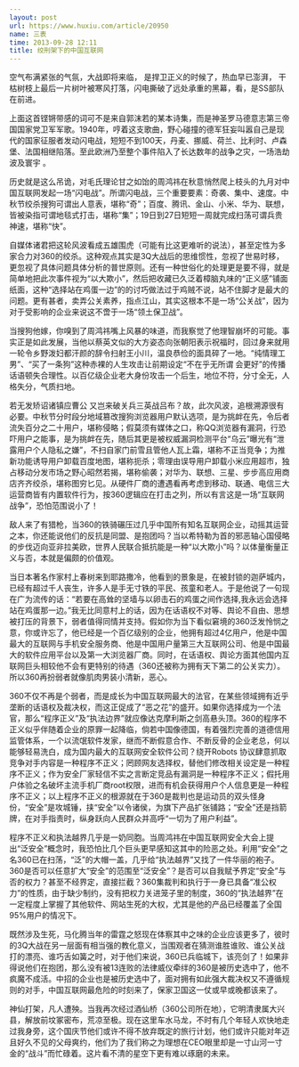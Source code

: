 ```yaml
---
layout: post
url: https://www.huxiu.com/article/20950
name: 三表
time: 2013-09-28 12:11
title: 绞刑架下的中国互联网
---
```

空气布满紧张的气氛，大战即将来临， 是捍卫正义的时候了，热血早已澎湃， 干枯树枝上最后一片树叶被寒风打落，闪电撕破了远处承重的黑幕，看，是SS部队在前进。

上面这首铿锵带感的词可不是来自郭沫若的某本诗集，而是神圣罗马德意志第三帝国国家党卫军军歌。1940年，哼着这支歌曲，野心碰撞的德军狂妄叫嚣自己是现代的国家征服者发动闪电战，短短不到100天，丹麦、挪威、荷兰、比利时、卢森堡、法国相继陷落。至此欧洲乃至整个事件陷入了长达数年的战争之灾，一场浩劫波及寰宇 。

历史就是这么吊诡，对毛氏理论甘之如饴的周鸿祎在秋意悄然爬上枝头的九月对中国互联网发起一场“闪电战”。所谓闪电战，三个重要要素：奇袭、集中、速度。中秋节绞杀搜狗可谓出人意表，堪称“奇”；百度、腾讯、金山、小米、华为、联想，皆被染指可谓地毯式打击，堪称“集”；19日到27日短短一周就完成扫荡可谓兵贵神速，堪称“快”。

自媒体诸君把这轮风波看成五雄围虎（可能有比这更难听的说法），甚至定性为多家合力对360的绞杀。这种观点其实是3Q大战后的思维惯性，忽视了世易时移，更忽视了具体问题具体分析的普世原则。还有一种世俗化的处理更是要不得，就是简单地把此次事件视为“以大欺小”，然后把收藏已久泛着樟脑丸味的“正义感”铺面纸面，这种“选择站在鸡蛋一边”的的讨巧做法过于鸡贼不说，站不住脚才是最大的问题。更有甚者，卖弄公关素养，指点江山，其实这根本不是一场“公关战”，因为对于受影响的企业来说这不啻于一场“领土保卫战”。

当搜狗他嫁，你嗅到了周鸿祎嘴上风暴的味道，而我察觉了他理智崩坏的可能。事实正是如此发展，当他以蔡英文似的大方姿态向张朝阳表示祝福时，回过身来就用一轮令乡野泼妇都汗颜的辞令扫射王小川，温良恭俭的面具碎了一地。“纯情理工男”、“买了一条狗”这种赤裸的人生攻击让前期设定“不在乎无所谓 会更好”的传播话语顿失合理性。以百亿级企业老大身份攻击一个后生，地位不符，分寸全无，人格失分，气质扫地。

若无发矫诏诸镇应曹公 又岂来破关兵三英战吕布？故，此次风波，追根溯源很有必要。中秋节分时段分地域篡改搜狗浏览器用户默认选项，是为挑衅在先，令后者流失百分之二十用户，堪称侵略；假莫须有媒体之口，称QQ浏览器有漏洞，行恐吓用户之能事，是为挑衅在先，随后其更是被权威漏洞检测平台“乌云”曝光有“泄露用户个人隐私之嫌”，不扫自家门前雪且管他人瓦上霜，堪称不正当竞争；为推新功能诱导用户卸载百度地图，堪称扼杀；零理由误导用户卸载小米应用超市，独占移动分发市场之野心昭然若揭，堪称偷袭；对华为、联想、三星、步步高应用商店齐齐绞杀，堪称图穷匕见。从硬件厂商的遭遇看再考虑到移动、联通、电信三大运营商皆有内置软件行为，按360逻辑应在打击之列，所以有言这是一场“互联网战争”，恐怕范围说小了！

敌人来了有猎枪，当360的铁骑碾压过几乎中国所有知名互联网企业，动摇其运营之本，你还能说他们的反抗是同盟、是抱团吗？当以希特勒为首的邪恶轴心国侵略的步伐迈向亚非拉美欧，世界人民联合抵抗能是一种“以大欺小”吗？以体量衡量正义与否，本就是偏颇的价值观。

当日本著名作家村上春树来到耶路撒冷，他看到的景象是，在被封锁的迦萨城内，已经有超过千人丧生，许多人是手无寸铁的平民、孩童和老人。于是他说了一句现在广为流传的话：“若要在高耸的坚墙与以卵击石的鸡蛋之间作选择,我永远会选择站在鸡蛋那一边。”我无比同意村上的话，因为在话语权不对等、舆论不自由、思想被打压的背景下，弱者值得同情并支持。假如你为当下看似窘境的360泛发怜悯之意，你或许忘了，他已经是一个百亿级别的企业，他拥有超过4亿用户，他是中国最大的互联网与手机安全服务商、他是中国用户量第三大互联网公司、他是中国最大的软件应用平台以及第一大浏览器厂商。同时，在话语权、舆论方面其他国内互联网巨头相较他不会有更特别的待遇（360还被称为拥有天下第二的公关实力）。所以360再扮弱者就像肌肉男装小清新，恶心。

360不仅不再是个弱者，而是成长为中国互联网最大的法官，在某些领域拥有近乎垄断的话语权及裁决权，而这正促成了“恶之花”的盛开。如果你选择成为一个法官，那么“程序正义”及“执法边界”就应像达克摩利斯之剑高悬头顶。360的程序不正义似乎伴随着企业的原罪一起降临，倘若中国像德国，有着强烈完善的道德信用监管体系，一个以流氓软件发家，继而不断假意合作、不断反骨的企业老总，何以能够轻易洗白，成为国内最大的互联网安全软件公司？绕开Robots 协议肆意抓取竞争对手内容是一种程序不正义；罔顾网友选择权，替他们修改相关设定是一种程序不正义；作为安全厂家轻信不实之言断定竞品有漏洞是一种程序不正义；假托用户体验之名破坏主流手机厂商root权限，进而有机会获得用户个人信息更是一种程序不正义；以上程序不正义的根源就在于360是裁判也是运动员的双头怪身份，“安全”是攻城锤，挟“安全”以令诸侯，为旗下产品扩张铺路；“安全”还是挡箭牌，在对手指责时，纵身跃向人民群众并高呼“一切为了用户利益”。

程序不正义和执法越界几乎是一奶同胞。当周鸿祎在中国互联网安全大会上提出“泛安全”概念时，我恐怕比几个巨头更早感知这其中的险恶之处。利用“安全”之名360已在扫荡，“泛”的大帽一盖，几乎给“执法越界”又找了一件华丽的袍子。360是否可以任意扩大“安全”的范围至“泛安全”？是否可以自我赋予界定“安全”与否的权力？甚至不经界定，直接拦截？360集裁判和执行于一身已具备“准公权力”的性质，由于缺少制约，没有把权力关进笼子里的制度，360的“执法越界”在一定程度上掌握了其他软件、网站生死的大权，尤其是他的产品已经覆盖了全国95%用户的情况下。

既然涉及生死，马化腾当年的雷霆之怒现在体察其中之味的企业应该更多了，彼时的3Q大战在另一层面有相当强的教化意义，当围观者在猜测谁胜谁败、谁公关战打的漂亮、谁巧舌如簧之时，对于他们来说，360已兵临城下，该亮剑了！如果非得说他们在抱团，那么没有被13连败的法律威仪牵绊的360是被历史选中了，他不疯魔不成活。中招的企业也是被历史选中了，面对拥有如此强大裁决权又不遵循规则的对手，中国互联网最危险的时刻来了，保家卫国这一仗或早或晚都该来了。

神仙打架，凡人遭殃。当我再次经过酒仙桥（360公司所在地），它明清隶属大兴县，解放前坟冢密布，荒凉至极。现在这里车水马龙，不时有几个年轻人欢快地走过我身旁，这个国庆节他们或许不得不放弃既定的旅行计划，他们或许只能对年迈且好久不见的父母爽约，他们为了我们称之为理想在CEO眼里却是一寸山河一寸金的“战斗”而忙碌着。这片看不清的星空下更有难以琢磨的未来。

